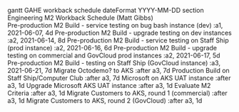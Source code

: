gantt
    GAHE workback schedule
    dateFormat  YYYY-MM-DD
    section Engineering M2 Workback Schedule (Matt Gibbs)	
    Pre-production M2 Build - service testing on bug bash instance (dev)                    :a1, 2021-06-07, 4d
    Pre-production M2 Build - upgrade testing on dev instances                              :a2, 2021-06-14, 8d
    Pre-production M2 Build - service testing on Staff Ship (prod instance)                 :a2, 2021-06-16, 6d
    Pre-production M2 Build - upgrade testing on commercial and GovCloud prod instances     :a2, 2021-06-17, 5d
    Pre-production M2 Build - testing on Staff Ship (GovCloud instance)                     :a3, 2021-06-21, 7d
    Migrate Octodemo? to AKS                                                                :after a3, 7d
    Production Build on Staff Ship/Computer Club                                            :after a3, 7d
    Microsoft on AKS UAT instance                                                           :after a3, 1d
    Upgrade Microsoft AKS UAT instance                                                      :after a3, 1d
    Evaluate M2 Criteria                                                                    :after a3, 1d
    Migrate Customers to AKS, round 1 (commercial)                                          :after a3, 1d
    Migrate Customers to AKS, round 2 (GovCloud)                                            :after a3, 1d
